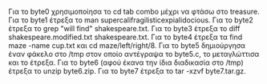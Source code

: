 Για το byte0 χρησιμοποίησα το cd tab combo μέχρι να φτάσω στο treasure.
Για το byte1 έτρεξα το man supercalifragilisticexpialidocious.
Για το byte2 έτρεξα το grep "will find" shakespeare.txt.
Για το byte3 έτρεξα το diff shakespeare.modified.txt shakespeare.txt.
Για το byte4 έτρεξα τα find maze -name cup.txt και cd maze/left/right/8.
Για το byte5 δημιούργησα έναν φάκελο στο /tmp στον οποίο αντέγραψα το byte5.c, το μεταγλώττισα και το έτρεξα.
Για το byte6 (αφού έκανα την ίδια διαδικασία στο /tmp) έτρεξα το unzip byte6.zip.
Για το byte7 έτρεξα το tar -xzvf byte7.tar.gz.
